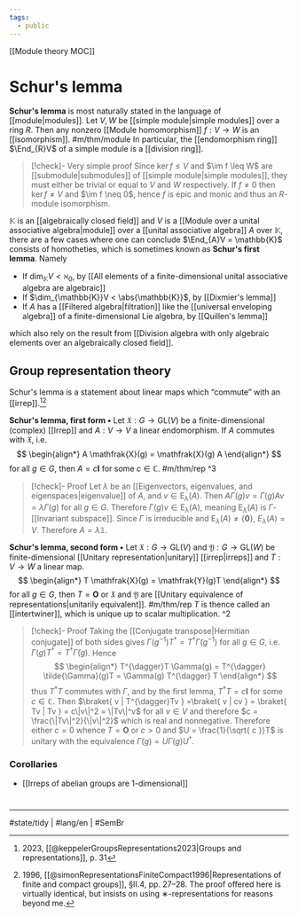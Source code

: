 ```yaml
---
tags:
  - public
---
```

[[Module theory MOC]]
# Schur's lemma

**Schur's lemma** is most naturally stated in the language of [[module|modules]].
Let $V,W$ be [[simple module|simple modules]] over a ring $R$.
Then any nonzero [[Module homomorphism]] $f : V \to W$ is an [[isomorphism]]. #m/thm/module 
In particular, the [[endomorphism ring]] $\End_{R}V$ of a simple module is a [[division ring]].

> [!check]- Very simple proof
> Since $\ker f \leq V$ and $\im f \leq W$ are [[submodule|submodules]] of [[simple module|simple modules]],
> they must either be trivial or equal to $V$ and $W$ respectively.
> If $f \neq 0$ then $\ker f \neq V$ and $\im f \neq 0$, hence $f$ is epic and monic and thus an $R$-module isomorphism. <span class="QED"/>

$\mathbb{K}$ is an [[algebraically closed field]] and $V$ is a [[Module over a unital associative algebra|module]] over a [[unital associative algebra]] $A$ over $\mathbb{K}$, there are a few cases where
one can conclude $\End_{A}V = \mathbb{K}$ consists of homotheties, which is sometimes known as **Schur's first lemma**.
Namely

- If $\dim_{\mathbb{K}} V < \aleph_{0}$, by [[All elements of a finite-dimensional unital associative algebra are algebraic]]
- If $\dim_{\mathbb{K}}V < \abs{\mathbb{K}}$, by [[Dixmier's lemma]]
- If $A$ has a [[Filtered algebra|filtration]] like the [[universal enveloping algebra]] of a finite-dimensional Lie algebra, by [[Quillen's lemma]]

which also rely on the result from [[Division algebra with only algebraic elements over an algebraically closed field]].

## Group representation theory

Schur's lemma is a statement about linear maps which “commute” with an [[irrep]].[^kep][^sim]

[^kep]: 2023, [[@keppelerGroupsRepresentations2023|Groups and representations]], p. 31
[^sim]: 1996, [[@simonRepresentationsFiniteCompact1996|Representations of finite and compact groups]], §II.4, pp. 27–28. The proof offered here is virtually identical, but insists on using ∗-representations for reasons beyond me.

**Schur's lemma, first form •**
Let $\mathfrak{X} : G \to \mathrm{GL}(V)$ be a finite-dimensional (complex) [[Irrep]]
and $A : V \to V$ a linear endomorphism.
If $A$ commutes with $\mathfrak{X}$, i.e.
$$
\begin{align*}
A \mathfrak{X}(g) = \mathfrak{X}(g) A
\end{align*}
$$
for all $g \in G$, then $A = c \mathbf{I}$ for some $c \in \mathbb{C}$. #m/thm/rep ^3

> [!check]- Proof
> Let $\lambda$ be an [[Eigenvectors, eigenvalues, and eigenspaces|eigenvalue]] of $A$, and $v \in \mathrm{E}_{\lambda}(A)$.
> Then $A\Gamma(g)v = \Gamma(g)Av = \lambda\Gamma(g)$ for all $g \in G$.
> Therefore $\Gamma(g)v \in \mathrm{E_{\lambda}(A)}$, meaning $\mathrm{E}_{\lambda}(A)$ is $\Gamma$-[[Invariant subspace]].
> Since $\Gamma$ is irreducible and $\mathrm{E}_{\lambda}(A) \neq \{ \mathbf 0 \}$, $E_{\lambda}(A) = V$.
> Therefore $A = \lambda \mathbb{1}$.
> <span class="QED"/>

**Schur's lemma, second form •**
Let $\mathfrak{X} : G \to \mathrm{GL}(V)$ and $\mathfrak{Y}: G \to \mathrm{GL}(W)$ be finite-dimensional [[Unitary representation|unitary]] [[irrep|irreps]] 
and $T : V \to W$ a linear map.
$$
\begin{align*}
T \mathfrak{X}(g) = \mathfrak{Y}(g)T
\end{align*}
$$
for all $g \in G$,
then $T = \mathbf{O}$ or $\mathfrak{X}$ and $\mathfrak{Y}$ are [[Unitary equivalence of representations|unitarily equivalent]]. #m/thm/rep
$T$ is thence called an [[intertwiner]], which is unique up to scalar multiplication. ^2

> [!check]- Proof
> Taking the [[Conjugate transpose|Hermitian conjugate]] of both sides gives $\Gamma(g^{-1})T^{\dagger} = T^{\dagger} \tilde{\Gamma}(g^{-1})$ for all $g \in G$,
> i.e. $\Gamma(g)T^{\dagger} = T^{\dagger} \tilde{\Gamma}(g)$.
> Hence
> $$
> \begin{align*}
> T^{\dagger}T \Gamma(g) = T^{\dagger} \tilde{\Gamma}(g)T = \Gamma(g) T^{\dagger} T
> \end{align*}
> $$
> thus $T^{\dagger}T$ commutes with $\Gamma$,
> and by the first lemma, $T^{\dagger}T = c\mathbf{I}$ for some $c \in \mathbb{C}$.
> Then $\braket{ v | T^{\dagger}Tv } =\braket{ v | cv } = \braket{ Tv | Tv } = c\|v\|^2 = \|Tv\|^v$ for all $v \in V$ and therefore $c = \frac{\|Tv\|^2}{\|v\|^2}$ which is real and nonnegative.
> Therefore either $c = 0$ whence $T = \mathbf{O}$
> or $c > 0$ and $U = \frac{1}{\sqrt{ c }}T$ is unitary with the equivalence $\tilde{\Gamma}(g) = U\Gamma(g)U^{\dagger}$.
> <span class="QED"/>

### Corollaries

- [[Irreps of abelian groups are 1-dimensional]]


#
---
#state/tidy | #lang/en | #SemBr
